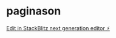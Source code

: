 # paginason

[Edit in StackBlitz next generation editor ⚡️](https://stackblitz.com/~/github.com/midulislamrasel/paginason)